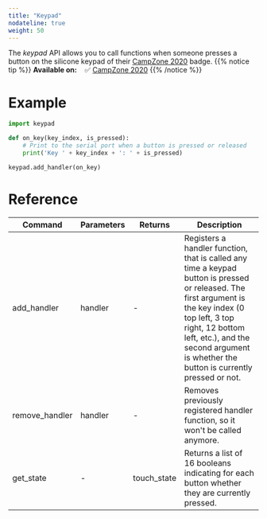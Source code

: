 ```yaml
---
title: "Keypad"
nodateline: true
weight: 50
---
```



The *keypad* API allows you to call functions when someone presses a button on the silicone keypad of their [CampZone 2020](/badges/campzone-2020/) badge.
{{% notice tip %}}
**Available on:** &nbsp;&nbsp; ✅ [CampZone 2020](/badges/campzone-2020/)
{{% /notice %}}

# Example

```python
import keypad

def on_key(key_index, is_pressed):
    # Print to the serial port when a button is pressed or released
    print('Key ' + key_index + ': ' + is_pressed)

keypad.add_handler(on_key)
```

# Reference

| Command            | Parameters                 | Returns | Description                                                                      |
| ------------------ | -------------------------- | ------- | -------------------------------------------------------------------------------- |
| add_handler        | handler                    | - | Registers a handler function, that is called any time a keypad button is pressed or released. The first argument is the key index (0 top left, 3 top right, 12 bottom left, etc.), and the second argument is whether the button is currently pressed or not.                                                    |
| remove_handler     | handler                    | - | Removes previously registered handler function, so it won't be called anymore.                                                    |
| get_state          | -                          | touch_state | Returns a list of 16 booleans indicating for each button whether they are currently pressed.                                                    |
